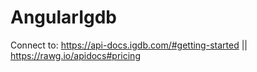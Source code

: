 # AngularIgdb

Connect to: https://api-docs.igdb.com/#getting-started || https://rawg.io/apidocs#pricing
